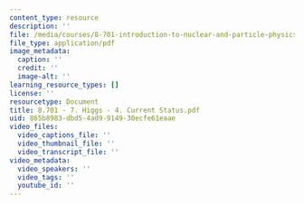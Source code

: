 ```yaml
---
content_type: resource
description: ''
file: /media/courses/8-701-introduction-to-nuclear-and-particle-physics-fall-2020/8701-7-higgs-4-current-status.pdf
file_type: application/pdf
image_metadata:
  caption: ''
  credit: ''
  image-alt: ''
learning_resource_types: []
license: ''
resourcetype: Document
title: 8.701 - 7. Higgs - 4. Current Status.pdf
uid: 865b8983-dbd5-4ad9-9149-30ecfe61eaae
video_files:
  video_captions_file: ''
  video_thumbnail_file: ''
  video_transcript_file: ''
video_metadata:
  video_speakers: ''
  video_tags: ''
  youtube_id: ''
---
```

